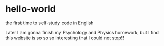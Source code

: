 # hello-world
the first time to self-study code in English

Later I am gonna finish my Psychology and Physics homework, but I find this website is so so so interesting that I could not stop!!
